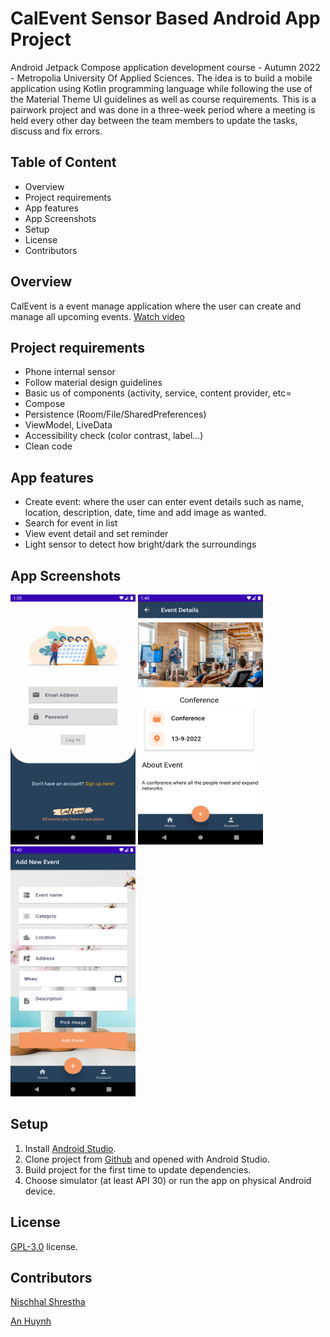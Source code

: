 # CalEvent Sensor Based Android App Project
Android Jetpack Compose application development course - Autumn 2022 - Metropolia University Of Applied Sciences. The idea is to build a mobile application using Kotlin programming language while following the use of the Material Theme UI guidelines as well as course requirements. This is a pairwork project and was done in a three-week period where a meeting is held every other day between the team members to update the tasks, discuss and fix errors.
## Table of Content

- Overview
- Project requirements
- App features
- App Screenshots
- Setup
- License
- Contributors

## Overview
CalEvent is a event manage application where the user can create and manage all upcoming events. [Watch video](https://youtu.be/TUALvP9fnSs)

## Project requirements
- Phone internal sensor
- Follow material design guidelines
- Basic us of components (activity, service, content provider, etc=
- Compose
- Persistence (Room/File/SharedPreferences)
- ViewModel, LiveData
- Accessibility check (color contrast, label...)
- Clean code

## App features
- Create event: where the user can enter event details such as name, location, description, date, time and add image as wanted.
- Search for event in list
- View event detail and set reminder
- Light sensor to detect how bright/dark the surroundings

## App Screenshots
<p float="left">
  <img src="https://github.com/Nischhal3/event-manager/blob/main/app/src/main/res/drawable-nodpi/Screenshot_1665657302.png" width="200" height="400"/>
  <img src="https://github.com/Nischhal3/event-manager/blob/main/app/src/main/res/drawable-nodpi/Screenshot_1665657610.png" width="200" height="400"/> 
  <img  src="https://github.com/Nischhal3/event-manager/blob/main/app/src/main/res/drawable-nodpi/Screenshot_1665657616.png" width="200" height="400" />
</p>


## Setup
1. Install [Android Studio](https://developer.android.com/studio?gclid=CjwKCAjw7p6aBhBiEiwA83fGuqT7KA7eHmM5sXJM80gm4mLInuaNEvH5dpfenPSQcvI90ZiLWcroRxoCN9oQAvD_BwE&gclsrc=aw.ds).
2. Clone project from [Github](https://github.com/Nischhal3/event-manager) and opened with Android Studio.
3. Build project for the first time to update dependencies.
4. Choose simulator (at least API 30) or run the app on physical Android device.

## License

[GPL-3.0](https://github.com/Nischhal3/pre-owned/blob/readme/LICENSE.txt) license.

## Contributors

[Nischhal Shrestha](https://github.com/Nischhal3)

[An Huynh](https://github.com/anniehuynh)
